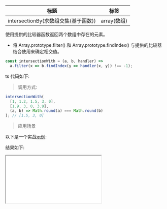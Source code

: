 | 标题                                 | 标签        |
| ------------------------------------ | ----------- |
| intersectionBy(求数组交集(基于函数)) | array(数组) |

使用提供的比较器函数返回两个数组中存在的元素。

- 将 Array.prototype.filter() 和 Array.prototype.findIndex() 与提供的比较器结合使用来确定相交值。

```js
const intersectionWith = (a, b, handler) =>
  a.filter(x => b.findIndex(y => handler(x, y)) !== -1);
```

ts 代码如下:

<div class="code-editor" data-url="codes/javascript/ts/intersection-with.ts" data-language="typescript"></div>

> 调用方式:

```js
intersectionWith(
  [1, 1.2, 1.5, 3, 0],
  [1.9, 3, 0, 3.9],
  (a, b) => Math.round(a) === Math.round(b)
); // [1.5, 3, 0]
```

> 应用场景

以下是一个实战<a href="codes/javascript/html/intersection-with.html" target="_blank" rel="noopener noreferrer">示例</a>:


<div class="code-editor" data-url="codes/javascript/html/intersection-with.html" data-language="html"></div>

结果如下:

<iframe src="codes/javascript/html/intersection-with.html"></iframe>
